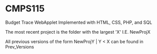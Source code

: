 # CMPS115
Budget Trace WebApplet
Implemented with HTML, CSS, PHP, and SQL

The most recent project is the folder with the largest 'X' I.E. NewProjX

All previous versions of the form NewProjY | Y < X can be found in Prev_Versions